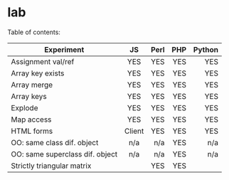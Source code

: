lab
===
Table of contents:

| Experiment                      | JS        | Perl      | PHP       | Python    |
| ---------------------------     |:---------:| ---------:| ---------:| ---------:|
| Assignment val/ref              | YES       | YES       | YES       | YES       |
| Array key exists                | YES       | YES       | YES       | YES       |
| Array merge                     | YES       | YES       | YES       | YES       |
| Array keys                      | YES       | YES       | YES       | YES       |
| Explode                         | YES       | YES       | YES       | YES       |
| Map access                      | YES       | YES       | YES       | YES       |
| HTML forms                      | Client    | YES       | YES       | YES       |
| OO: same class dif. object      | n/a       | n/a       | YES       | n/a       |
| OO: same superclass dif. object | n/a       | n/a       | YES       | n/a       |
| Strictly triangular matrix      |           | YES       | YES       |           |

